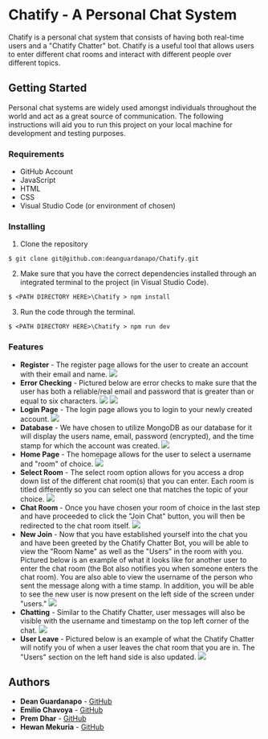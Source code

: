 # Chatify - A Personal Chat System
Chatify is a personal chat system that consists of having both real-time users and a "Chatify Chatter" bot. Chatify is a useful tool that allows users to enter different chat rooms and interact with different people over different topics. 

## Getting Started
Personal chat systems are widely used amongst individuals throughout the world and act as a great source of communication. 
The following instructions will aid you to run this project on your local machine for development and testing purposes.

### Requirements
* GitHub Account
* JavaScript
* HTML
* CSS
* Visual Studio Code (or environment of chosen)

### Installing
1. Clone the repository
```
$ git clone git@github.com:deanguardanapo/Chatify.git
```
2. Make sure that you have the correct dependencies installed through an integrated terminal to the project (in Visual Studio Code).
```
$ <PATH DIRECTORY HERE>\Chatify > npm install
```
3. Run the code through the terminal. 
```
$ <PATH DIRECTORY HERE>\Chatify > npm run dev
```
### Features
* **Register** - The register page allows for the user to create an account with their email and name.
![](/Images/reg1.JPG)
* **Error Checking** - Pictured below are error checks to make sure that the user has both a reliable/real email and password that is greater than or equal to six characters.
![](/Images/reg2.JPG)
![](/Images/reg3.JPG)
* **Login Page** - The login page allows you to login to your newly created account.
![](/Images/reg4.JPG)
* **Database** - We have chosen to utilize MongoDB as our database for it will display the users name, email, password (encrypted), and the time stamp for which the account was created.
![](/Images/reg5.JPG)
* **Home Page** - The homepage allows for the user to select a username and "room" of choice.
![](/Images/chat1.JPG)
* **Select Room** - The select room option allows for you access a drop down list of the different chat room(s) that you can enter. Each room is titled differently so you can select one that matches the topic of your choice.
![](/Images/chat2.jpg)
* **Chat Room** - Once you have chosen your room of choice in the last step and have proceeded to click the "Join Chat" button, you will then be redirected to the chat room itself. 
![](/Images/chat3.JPG)
* **New Join** - Now that you have established yourself into the chat you and have been greeted by the Chatify Chatter Bot, you will be able to view the "Room Name" as well as the "Users" in the room with you. Pictured below is an example of what it looks like for another user to enter the chat room (the Bot also notifies you when someone enters the chat room). You are also able to view the username of the person who sent the message along with a time stamp. In addition, you will be able to see the new user is now present on the left side of the screen under "users."
![](/Images/chat4.JPG)
* **Chatting** - Similar to the Chatify Chatter, user messages will also be visible with the username and timestamp on the top left corner of the chat. 
![](/Images/chat5.JPG)
* **User Leave** - Pictured below is an example of what the Chatify Chatter will notify you of when a user leaves the chat room that you are in. The "Users" section on the left hand side is also updated.
![](/Images/chat6.JPG)

## Authors 
* **Dean Guardanapo** - [GitHub](https://github.com/Deanguardanapo)
* **Emilio Chavoya** - [GitHub](https://github.com/emiliochavoya98)
* **Prem Dhar** - [GitHub](https://github.com/PremDh)
* **Hewan Mekuria** - [GitHub](https://github.com/hewich)
